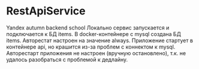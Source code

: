 # RestApiService
Yandex autumn backend school
Локально сервис запускается и подключается к БД items.
В docker-контейнерe c mysql создана БД items. Авторестат настроен на значение always.
Приложение стартует в контейнере api, но крашится из-за проблем с коннектом к mysql.
Авторестарт приложения не настроен (вручную остановлено), т.к. не удалось разобраться с проблемой к дедлайну.
